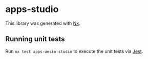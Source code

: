 # apps-studio

This library was generated with [Nx](https://nx.dev).

## Running unit tests

Run `nx test apps-uesio-studio` to execute the unit tests via [Jest](https://jestjs.io).
